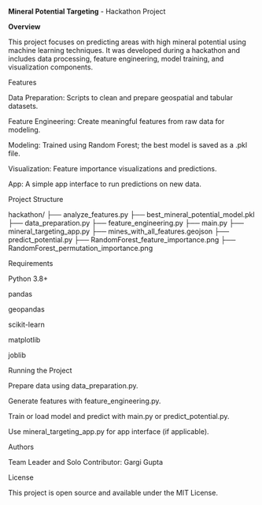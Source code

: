 **Mineral Potential Targeting** - Hackathon Project

**Overview**

This project focuses on predicting areas with high mineral potential using machine learning techniques. It was developed during a hackathon and includes data processing, feature engineering, model training, and visualization components.

Features

Data Preparation: Scripts to clean and prepare geospatial and tabular datasets.

Feature Engineering: Create meaningful features from raw data for modeling.

Modeling: Trained using Random Forest; the best model is saved as a .pkl file.

Visualization: Feature importance visualizations and predictions.

App: A simple app interface to run predictions on new data.

Project Structure

hackathon/
├── analyze_features.py
├── best_mineral_potential_model.pkl
├── data_preparation.py
├── feature_engineering.py
├── main.py
├── mineral_targeting_app.py
├── mines_with_all_features.geojson
├── predict_potential.py
├── RandomForest_feature_importance.png
├── RandomForest_permutation_importance.png

Requirements

Python 3.8+

pandas

geopandas

scikit-learn

matplotlib

joblib


Running the Project

Prepare data using data_preparation.py.

Generate features with feature_engineering.py.

Train or load model and predict with main.py or predict_potential.py.

Use mineral_targeting_app.py for app interface (if applicable).

Authors

Team Leader and Solo Contributor: Gargi Gupta

License

This project is open source and available under the MIT License.
